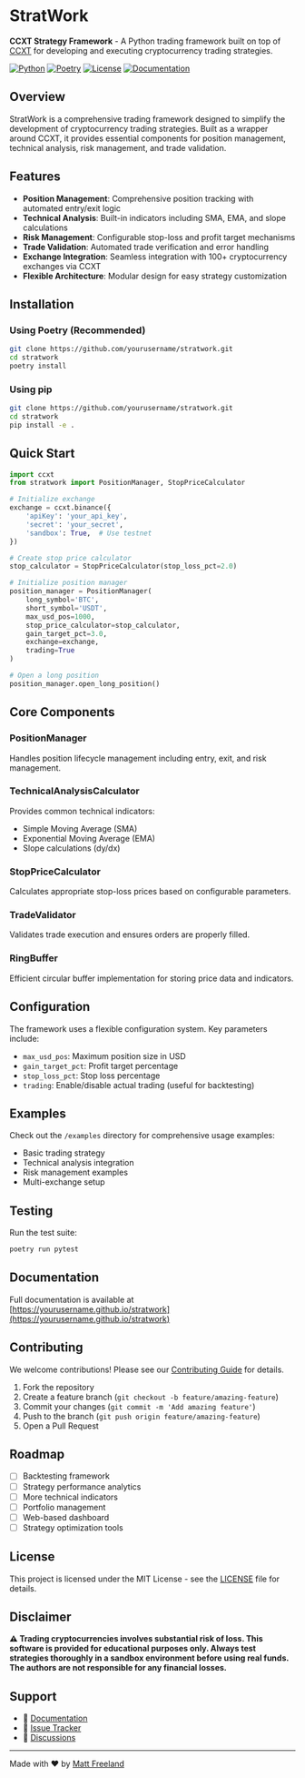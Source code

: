# StratWork

**CCXT Strategy Framework** - A Python trading framework built on top of [CCXT](https://github.com/ccxt/ccxt) for developing and executing cryptocurrency trading strategies.

[![Python](https://img.shields.io/badge/python-^3.11-blue.svg)](https://www.python.org/)
[![Poetry](https://img.shields.io/badge/poetry-dependency%20management-blue.svg)](https://python-poetry.org/)
[![License](https://img.shields.io/badge/license-MIT-green.svg)](LICENSE)
[![Documentation](https://img.shields.io/badge/docs-GitHub%20Pages-blue.svg)](https://yourusername.github.io/stratwork)

## Overview

StratWork is a comprehensive trading framework designed to simplify the development of cryptocurrency trading strategies. Built as a wrapper around CCXT, it provides essential components for position management, technical analysis, risk management, and trade validation.

## Features

- **Position Management**: Comprehensive position tracking with automated entry/exit logic
- **Technical Analysis**: Built-in indicators including SMA, EMA, and slope calculations
- **Risk Management**: Configurable stop-loss and profit target mechanisms
- **Trade Validation**: Automated trade verification and error handling
- **Exchange Integration**: Seamless integration with 100+ cryptocurrency exchanges via CCXT
- **Flexible Architecture**: Modular design for easy strategy customization

## Installation

### Using Poetry (Recommended)

```bash
git clone https://github.com/yourusername/stratwork.git
cd stratwork
poetry install
```

### Using pip

```bash
git clone https://github.com/yourusername/stratwork.git
cd stratwork
pip install -e .
```

## Quick Start

```python
import ccxt
from stratwork import PositionManager, StopPriceCalculator

# Initialize exchange
exchange = ccxt.binance({
    'apiKey': 'your_api_key',
    'secret': 'your_secret',
    'sandbox': True,  # Use testnet
})

# Create stop price calculator
stop_calculator = StopPriceCalculator(stop_loss_pct=2.0)

# Initialize position manager
position_manager = PositionManager(
    long_symbol='BTC',
    short_symbol='USDT',
    max_usd_pos=1000,
    stop_price_calculator=stop_calculator,
    gain_target_pct=3.0,
    exchange=exchange,
    trading=True
)

# Open a long position
position_manager.open_long_position()
```

## Core Components

### PositionManager
Handles position lifecycle management including entry, exit, and risk management.

### TechnicalAnalysisCalculator
Provides common technical indicators:
- Simple Moving Average (SMA)
- Exponential Moving Average (EMA)
- Slope calculations (dy/dx)

### StopPriceCalculator
Calculates appropriate stop-loss prices based on configurable parameters.

### TradeValidator
Validates trade execution and ensures orders are properly filled.

### RingBuffer
Efficient circular buffer implementation for storing price data and indicators.

## Configuration

The framework uses a flexible configuration system. Key parameters include:

- `max_usd_pos`: Maximum position size in USD
- `gain_target_pct`: Profit target percentage
- `stop_loss_pct`: Stop loss percentage
- `trading`: Enable/disable actual trading (useful for backtesting)

## Examples

Check out the `/examples` directory for comprehensive usage examples:

- Basic trading strategy
- Technical analysis integration
- Risk management examples
- Multi-exchange setup

## Testing

Run the test suite:

```bash
poetry run pytest
```

## Documentation

Full documentation is available at [https://yourusername.github.io/stratwork](https://yourusername.github.io/stratwork)

## Contributing

We welcome contributions! Please see our [Contributing Guide](CONTRIBUTING.md) for details.

1. Fork the repository
2. Create a feature branch (`git checkout -b feature/amazing-feature`)
3. Commit your changes (`git commit -m 'Add amazing feature'`)
4. Push to the branch (`git push origin feature/amazing-feature`)
5. Open a Pull Request

## Roadmap

- [ ] Backtesting framework
- [ ] Strategy performance analytics
- [ ] More technical indicators
- [ ] Portfolio management
- [ ] Web-based dashboard
- [ ] Strategy optimization tools

## License

This project is licensed under the MIT License - see the [LICENSE](LICENSE) file for details.

## Disclaimer

**⚠️ Trading cryptocurrencies involves substantial risk of loss. This software is provided for educational purposes only. Always test strategies thoroughly in a sandbox environment before using real funds. The authors are not responsible for any financial losses.**

## Support

- 📖 [Documentation](https://yourusername.github.io/stratwork)
- 🐛 [Issue Tracker](https://github.com/yourusername/stratwork/issues)
- 💬 [Discussions](https://github.com/yourusername/stratwork/discussions)

---

Made with ❤️ by [Matt Freeland](https://github.com/yourusername)

